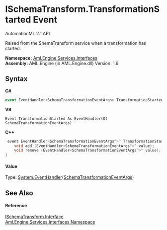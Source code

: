 # ISchemaTransform.TransformationStarted Event
AutomationML 2.1 API 

Raised from the ShemaTransform service when a transformation has started.

**Namespace:**&nbsp;<a href="N_Aml_Engine_Services_Interfaces">Aml.Engine.Services.Interfaces</a><br />**Assembly:**&nbsp;AML.Engine (in AML.Engine.dll) Version: 1.6

## Syntax

**C#**<br />
``` C#
event EventHandler<SchemaTransformationEventArgs> TransformationStarted
```

**VB**<br />
``` VB
Event TransformationStarted As EventHandler(Of SchemaTransformationEventArgs)
```

**C++**<br />
``` C++
 event EventHandler<SchemaTransformationEventArgs^>^ TransformationStarted {
	void add (EventHandler<SchemaTransformationEventArgs^>^ value);
	void remove (EventHandler<SchemaTransformationEventArgs^>^ value);
}
```


#### Value
Type: <a href="https://docs.microsoft.com/dotnet/api/system.eventhandler-1" target="_parent" rel="noopener noreferrer">System.EventHandler</a>(<a href="T_Aml_Engine_Services_Interfaces_SchemaTransformationEventArgs">SchemaTransformationEventArgs</a>)

## See Also


#### Reference
<a href="T_Aml_Engine_Services_Interfaces_ISchemaTransform">ISchemaTransform Interface</a><br /><a href="N_Aml_Engine_Services_Interfaces">Aml.Engine.Services.Interfaces Namespace</a><br />
